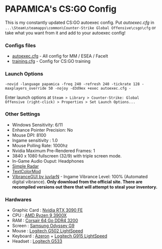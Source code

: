 # PAPAMICA's CS:GO Config

This is my constantly updated CS:GO autoexec config.
Put *autoexec.cfg* in `...\Steam\steamapps\common\Counter-Strike Global Offensive\csgo\cfg` or take what you want from it and add to your autoexec config! 

### Configs files
 + [autoexec.cfg](https://github.com/PAPAMICA/CSGO/blob/master/autoexec.cfg) - All config for MM / ESEA / FaceIt
 + [training.cfg](https://github.com/PAPAMICA/CSGO/blob/master/training.cfg) - Config for CS:GO training

### Launch Options

	-novid -language papamica -freq 240 -refresh 240 -tickrate 128 -maxplayers_override 50 -nojoy -d3d9ex +exec autoexec.cfg -

Enter launch options at `Steam > Library > Counter-Strike: Global Offensive (right-click) > Properties > Set Launch Options...`

### Other Settings
+ Windows Sensitivity: 6/11  
+ Enhance Pointer Precision: No  
+ Mouse DPI: 8100  
+ Ingame sensitivity : 1.0
+ Mouse Polling Rate: 1000hz
+ Nvidia Maximum Pre-Rendered Frames: 1  
+ 3840 x 1080 fullscreen (32/9) with triple screen mode.
+ In-Game Audio Ouput: Headphones  
+ [Simple Radar](http://simpleradar.com/)
+ [TextColorMod](https://bananagaming.tv/textcolormod.php)
+ [VibranceGUI by juvlarN](http://vibrancegui.com/) - Ingame Vibrance Level: 100% (Automated digital vibrance). **Only download from the official site. There are recompiled versions out there that will attempt to steal your inventory.** 

### Hardwares
+ Graphic Card : [Nvidia RTX 3090 FE](https://amzn.to/3rgfLUE)
+ CPU : [AMD Ryzen 9 3900X](https://amzn.to/3oGlkKc)
+ RAM : [Corsair 64 Go DDR4 3200](https://amzn.to/3atYAYH)
+ Screen : [Samsung Odyssey G9](https://amzn.to/3pTLCde)
+ Mouse : [Logitech G502 LightSpeed](https://amzn.to/3jciziU)
+ Keyboard : [Azeron](https://amzn.to/3tlmrlZ) + [Logitech G915 LightSpeed](https://amzn.to/3pI7RTE)
+ Headset : [Logitech G533](https://amzn.to/3riHEeu)
